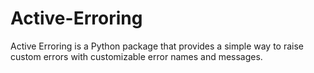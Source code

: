 # Active-Erroring
Active Erroring is a Python package that provides a simple way to raise custom errors with customizable error names and messages.

